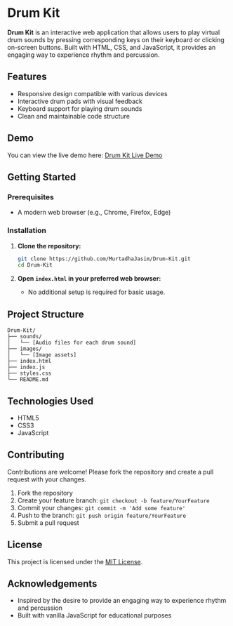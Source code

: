

# Drum Kit

**Drum Kit** is an interactive web application that allows users to play virtual drum sounds by pressing corresponding keys on their keyboard or clicking on-screen buttons. Built with HTML, CSS, and JavaScript, it provides an engaging way to experience rhythm and percussion.

## Features

* Responsive design compatible with various devices
* Interactive drum pads with visual feedback
* Keyboard support for playing drum sounds
* Clean and maintainable code structure

## Demo

You can view the live demo here: [Drum Kit Live Demo](https://murtadhajasim.github.io/Drum-Kit/)

## Getting Started

### Prerequisites

* A modern web browser (e.g., Chrome, Firefox, Edge)

### Installation

1. **Clone the repository:**

   ```bash
   git clone https://github.com/MurtadhaJasim/Drum-Kit.git
   cd Drum-Kit
   ```

2. **Open `index.html` in your preferred web browser:**

   * No additional setup is required for basic usage.

## Project Structure

```
Drum-Kit/
├── sounds/
│   └── [Audio files for each drum sound]
├── images/
│   └── [Image assets]
├── index.html
├── index.js
├── styles.css
└── README.md
```



## Technologies Used

* HTML5
* CSS3
* JavaScript

## Contributing

Contributions are welcome! Please fork the repository and create a pull request with your changes.

1. Fork the repository
2. Create your feature branch: `git checkout -b feature/YourFeature`
3. Commit your changes: `git commit -m 'Add some feature'`
4. Push to the branch: `git push origin feature/YourFeature`
5. Submit a pull request

## License

This project is licensed under the [MIT License](LICENSE).

## Acknowledgements

* Inspired by the desire to provide an engaging way to experience rhythm and percussion
* Built with vanilla JavaScript for educational purposes

